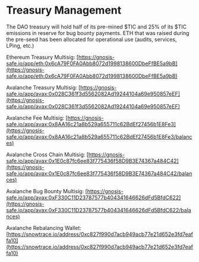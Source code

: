 # Treasury Management

The DAO treasury will hold half of its pre-mined $TIC and 25% of its $TIC emissions in reserve for bug bounty payments. ETH that was raised during the pre-seed has been allocated for operational use (audits, services, LPing, etc.)

Ethereum Treasury Multisig: [https://gnosis-safe.io/app/eth:0x6cA79F0FA0Abb8072d1998138600DbeFfBE5a9bB](https://gnosis-safe.io/app/eth:0x6cA79F0FA0Abb8072d1998138600DbeFfBE5a9bB)

Avalanche Treasury Multisig: [https://gnosis-safe.io/app/avax:0x028C361f3d5562082Ad19244104a69e950857eEF](https://gnosis-safe.io/app/avax:0x028C361f3d5562082Ad19244104a69e950857eEF)

Avalanche Fee Multisig: [https://gnosis-safe.io/app/avax:0x8AA16c21a8b529a655711c62BdEf27456b1E8Fe3](https://gnosis-safe.io/app/avax:0x8AA16c21a8b529a655711c62BdEf27456b1E8Fe3/balances)

Avalanche Cross Chain Multisig: [https://gnosis-safe.io/app/avax:0x1E0c87fc6ee83f775436f58D9B3E74367a484C42](https://gnosis-safe.io/app/avax:0x1E0c87fc6ee83f775436f58D9B3E74367a484C42/balances)

Avalanche Bug Bounty Multisig: [https://gnosis-safe.io/app/avax:0xF330C11D23787577b404341646626dFd5BfdC622](https://gnosis-safe.io/app/avax:0xF330C11D23787577b404341646626dFd5BfdC622/balances)

Avalanche Rebalancing Wallet: [https://snowtrace.io/address/0xc827f990d7acb949acb77e21d652e3fd7eaffa10](https://snowtrace.io/address/0xc827f990d7acb949acb77e21d652e3fd7eaffa10)
